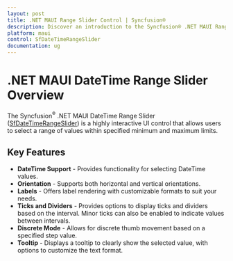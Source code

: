 ```yaml
---
layout: post
title: .NET MAUI Range Slider Control | Syncfusion®
description: Discover an introduction to the Syncfusion® .NET MAUI Range Slider (SfDateTimeRangeSlider) control, including its key features.
platform: maui
control: SfDateTimeRangeSlider
documentation: ug
---
```


# .NET MAUI DateTime Range Slider Overview

The Syncfusion<sup>®</sup> .NET MAUI DateTime Range Slider ([SfDateTimeRangeSlider](https://www.syncfusion.com/maui-controls/maui-range-slider)) is a highly interactive UI control that allows users to select a range of values within specified minimum and maximum limits.

## Key Features

- **DateTime Support** - Provides functionality for selecting DateTime values.
- **Orientation** - Supports both horizontal and vertical orientations.
- **Labels** - Offers label rendering with customizable formats to suit your needs.
- **Ticks and Dividers** - Provides options to display ticks and dividers based on the interval. Minor ticks can also be enabled to indicate values between intervals.
- **Discrete Mode** - Allows for discrete thumb movement based on a specified step value.
- **Tooltip** - Displays a tooltip to clearly show the selected value, with options to customize the text format.
